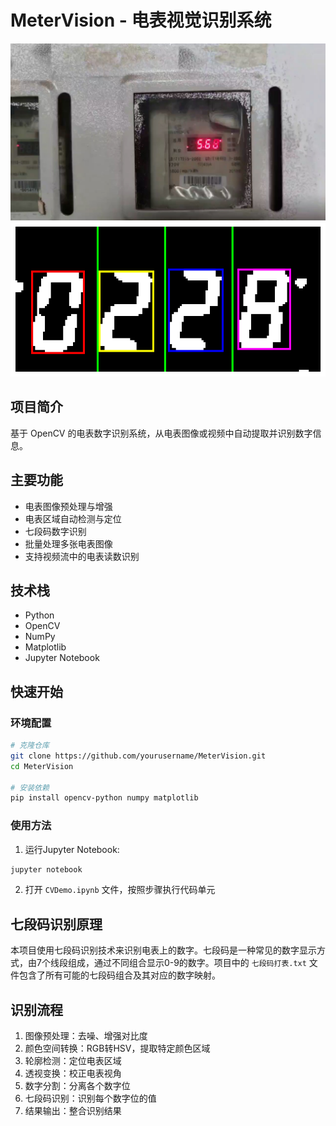 # MeterVision - 电表视觉识别系统
![电表识别示例](./jpgs/1000.jpg)
![识别过程](./exp.png)
## 项目简介
基于 OpenCV 的电表数字识别系统，从电表图像或视频中自动提取并识别数字信息。

## 主要功能
- 电表图像预处理与增强
- 电表区域自动检测与定位
- 七段码数字识别
- 批量处理多张电表图像
- 支持视频流中的电表读数识别

## 技术栈
- Python
- OpenCV
- NumPy
- Matplotlib
- Jupyter Notebook

## 快速开始
### 环境配置
```bash
# 克隆仓库
git clone https://github.com/yourusername/MeterVision.git
cd MeterVision

# 安装依赖
pip install opencv-python numpy matplotlib
```

### 使用方法
1. 运行Jupyter Notebook:
```bash
jupyter notebook
```
2. 打开 `CVDemo.ipynb` 文件，按照步骤执行代码单元

## 七段码识别原理
本项目使用七段码识别技术来识别电表上的数字。七段码是一种常见的数字显示方式，由7个线段组成，通过不同组合显示0-9的数字。项目中的 `七段码打表.txt` 文件包含了所有可能的七段码组合及其对应的数字映射。

## 识别流程
1. 图像预处理：去噪、增强对比度
2. 颜色空间转换：RGB转HSV，提取特定颜色区域
3. 轮廓检测：定位电表区域
4. 透视变换：校正电表视角
5. 数字分割：分离各个数字位
6. 七段码识别：识别每个数字位的值
7. 结果输出：整合识别结果
